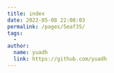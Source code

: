 ```yaml
---
title: index
date: 2022-05-08 22:08:03
permalink: /pages/5eaf35/
tags:
  - 
author: 
  name: yuadh
  link: https://github.com/yuadh
---
```

